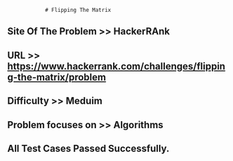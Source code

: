 				# Flipping The Matrix



## Site Of The Problem >> HackerRAnk

## URL >> https://www.hackerrank.com/challenges/flipping-the-matrix/problem

## Difficulty >> Meduim

## Problem focuses on >> Algorithms


## All Test Cases Passed Successfully. 